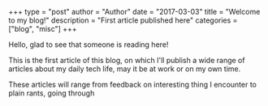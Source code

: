 +++
type = "post"
author = "Author"
date = "2017-03-03"
title = "Welcome to my blog!"
description = "First article published here"
categories = ["blog", "misc"]
+++

Hello, glad to see that someone is reading here!

This is the first article of this blog, on which I'll publish a wide range of
articles about my daily tech life, may it be at work or on my own time.

These articles will range from feedback on interesting thing I encounter to
plain rants, going through 

